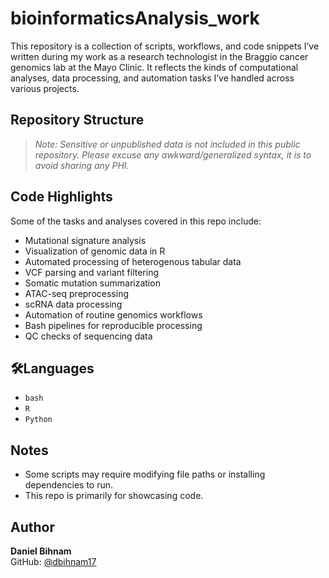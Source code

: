 # bioinformaticsAnalysis_work

This repository is a collection of scripts, workflows, and code snippets I’ve written during my work as a research technologist in the Braggio cancer genomics lab at the Mayo Clinic. It reflects the kinds of computational analyses, data processing, and automation tasks I’ve handled across various projects.

## Repository Structure


> *Note: Sensitive or unpublished data is not included in this public repository. Please excuse any awkward/generalized syntax, it is to avoid sharing any PHI.*

## Code Highlights

Some of the tasks and analyses covered in this repo include:

- Mutational signature analysis
- Visualization of genomic data in R
- Automated processing of heterogenous tabular data
- VCF parsing and variant filtering
- Somatic mutation summarization
- ATAC-seq preprocessing
- scRNA data processing
- Automation of routine genomics workflows
- Bash pipelines for reproducible processing
- QC checks of sequencing data

## 🛠Languages

- `bash`
- `R`
- `Python`

## Notes

- Some scripts may require modifying file paths or installing dependencies to run.
- This repo is primarily for showcasing code.

## Author

**Daniel Bihnam**  
GitHub: [@dbihnam17](https://github.com/dbihnam17)

